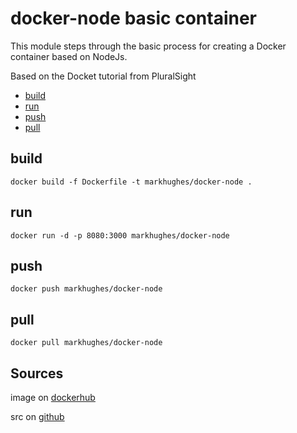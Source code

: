 # docker-node basic container

This module steps through the basic process for creating a Docker container based on NodeJs. 

Based on the Docket tutorial from PluralSight

* [build](#build)
* [run](#run)
* [push](#push)
* [pull](#pull)

## build
```console
docker build -f Dockerfile -t markhughes/docker-node .
```

## run
```console
docker run -d -p 8080:3000 markhughes/docker-node
```

## push
```console
docker push markhughes/docker-node
```

## pull
```console
docker pull markhughes/docker-node
```

## Sources

image on [dockerhub](https://hub.docker.com/r/markhughes/docker-node/)

src on [github](https://github.com/markmachine/docker-node)

